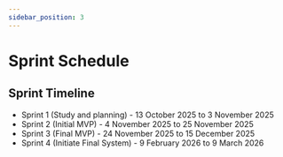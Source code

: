 ```yaml
---
sidebar_position: 3
---
```


# Sprint Schedule

## Sprint Timeline

- Sprint 1 (Study and planning) - 13 October 2025 to 3 November 2025
- Sprint 2 (Initial MVP) - 4 November 2025 to 25 November 2025
- Sprint 3 (Final MVP) - 24 November 2025 to 15 December 2025
- Sprint 4 (Initiate Final System) - 9 February 2026 to 9 March 2026

